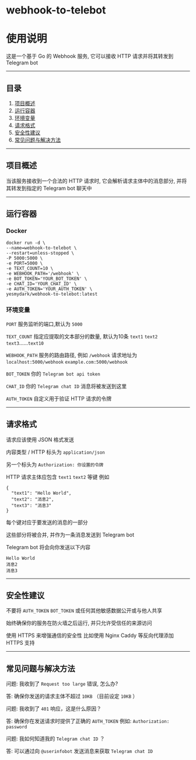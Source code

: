 # webhook-to-telebot
# 使用说明
这是一个基于 Go 的 Webhook 服务, 它可以接收 HTTP 请求并将其转发到 Telegram bot

---

## 目录
1. [项目概述](#项目概述)
2. [运行容器](#运行容器)
3. [环境变量](#环境变量)
4. [请求格式](#请求格式)
5. [安全性建议](#安全性建议)
6. [常见问题与解决方法](#常见问题与解决方法)

---

## 项目概述
当该服务接收到一个合法的 HTTP 请求时, 它会解析请求主体中的消息部分, 并将其转发到指定的 Telegram bot 聊天中

---

## 运行容器
### Docker
```
docker run -d \
--name=webhook-to-telebot \
--restart=unless-stopped \
-P 5000:5000 \
-e PORT=5000 \
-e TEXT_COUNT=10 \
-e WEBHOOK_PATH='/webhook' \
-e BOT_TOKEN='YOUR_BOT_TOKEN' \
-e CHAT_ID='YOUR_CHAT_ID' \
-e AUTH_TOKEN='YOUR_AUTH_TOKEN' \
yesmydark/webhook-to-telebot:latest
```
### 环境变量
`PORT` 服务监听的端口,默认为 `5000`

`TEXT_COUNT` 指定应提取的文本部分的数量, 默认为10条 `text1` `text2` `text3`......`text10`

`WEBHOOK_PATH` 服务的路由路径, 例如 `/webhook` 请求地址为 `localhost:5000/webhook` `example.com:5000/webhook`

`BOT_TOKEN` 你的 `Telegram bot api token`

`CHAT_ID` 你的 `Telegram chat ID` 消息将被发送到这里

`AUTH_TOKEN` 自定义用于验证 HTTP 请求的令牌

---

## 请求格式
请求应该使用 JSON 格式发送

内容类型 / HTTP 标头为 `application/json`

另一个标头为 `Authorization: 你设置的令牌`

HTTP 请求主体应包含 `text1` `text2` 等键 例如
```
{
  "text1": "Hello World",
  "text2": "消息2",
  "text3": "消息3"
}
```

每个键对应于要发送的消息的一部分

这些部分将被合并, 并作为一条消息发送到 Telegram bot

Telegram bot 将会向你发送以下内容
```
Hello World
消息2
消息3
```

---

## 安全性建议
不要将 `AUTH_TOKEN` `BOT_TOKEN` 或任何其他敏感数据公开或与他人共享

始终确保你的服务在防火墙之后运行, 并只允许受信任的来源访问

使用 HTTPS 来增强通信的安全性 比如使用 Nginx Caddy 等反向代理添加 HTTPS 支持

---

## 常见问题与解决方法
问题: 我收到了 `Request too large` 错误, 怎么办?

答: 确保你发送的请求主体不超过 `10KB` （目前设定 `10KB` ）

问题: 我收到了 `401` 响应，这是什么原因？

答: 确保你在发送请求时提供了正确的 `AUTH_TOKEN` 例如: `Authorization: password`

问题: 我如何知道我的 `Telegram chat ID` ？

答: 可以通过向 `@userinfobot` 发送消息来获取 `Telegram chat ID`
